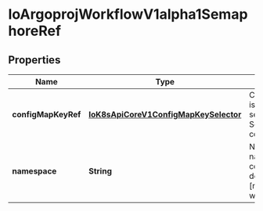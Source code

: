 
# IoArgoprojWorkflowV1alpha1SemaphoreRef

## Properties
Name | Type | Description | Notes
------------ | ------------- | ------------- | -------------
**configMapKeyRef** | [**IoK8sApiCoreV1ConfigMapKeySelector**](IoK8sApiCoreV1ConfigMapKeySelector.md) | ConfigMapKeyRef is configmap selector for Semaphore configuration |  [optional]
**namespace** | **String** | Namespace is the namespace of the configmap, default: [namespace of workflow] |  [optional]



